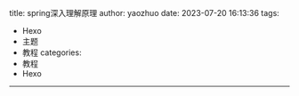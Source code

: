 title: spring深入理解原理
author: yaozhuo
date: 2023-07-20 16:13:36
tags: 
  - Hexo
  - 主题
  - 教程
categories: 
  - 教程
  - Hexo
---
